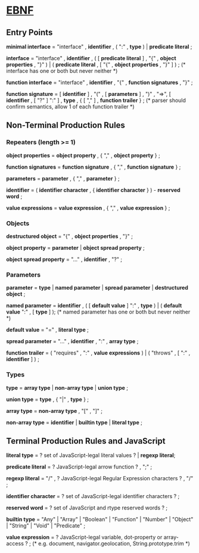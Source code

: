 # [EBNF](https://en.wikipedia.org/wiki/Extended_Backus%E2%80%93Naur_Form)


## Entry Points

**minimal interface** = "interface" , **identifier** ,
  ( ":" , **type** ) | **predicate literal** ;

**interface** =
  "interface" , **identifier** ,
  ( [ **predicate literal** ] , "{" , **object properties** , "}" )
  | ( **predicate literal** , [ "{" , **object properties** , "}" ] ) ;
  (\* interface has one or both but never neither \*)

**function interface** =
  "interface" , **identifier** , "{" , **function signatures** , "}" ;

**function signature** =
  [ **identifier** ] , "(" , [ **parameters** ] ,  ")" ,
  "=>", [ **identifier** , [ "?" ] ":" ] , **type** ,
  { [ "," ] , **function trailer** } ;
  (\* parser should confirm semantics, allow 1 of each function trailer \*)


## Non-Terminal Production Rules


### Repeaters (length >= 1)

**object properties** =
  **object property** , { "," , **object property** } ;

**function signatures** =
  **function signature** , { "," , **function signature** } ;

**parameters** = **parameter** , { "," , **parameter** } ;

**identifier** =
  ( **identifier character** , { **identifier character** } ) - **reserved word** ;

**value expressions** = **value expression** , { "," , **value expression** } ;


### Objects

**destructured object** = "{" , **object properties** , "}" ;

**object property** = **parameter**
                       | **object spread property** ;

**object spread property** = "..." , **identifier** , "?" ;


### Parameters

**parameter** = **type**
              | **named parameter**
              | **spread parameter**
              | **destructured object** ;

**named parameter** =
  **identifier** ,
  ( [ **default value** ] ":" , **type** )
  | ( **default value** ":" , [ **type** ] );
  (\* named parameter has one or both but never neither \*)

**default value** = "=" , **literal type** ;

**spread parameter** = "..." , **identifier** , ":" , **array type** ;

**function trailer** = ( "requires" , ":" , **value expressions** )
                     | ( "throws" , [ ":" , **identifier** ] ) ;


### Types

**type** = **array type**
         | **non-array type**
         | **union type** ;

**union type** = **type** , { "|" , **type** } ;

**array type** = **non-array type** , "[" , "]" ;

**non-array type** = **identifier**
                   | **builtin type**
                   | **literal type** ;


## Terminal Production Rules and JavaScript

**literal type** = ? set of JavaScript-legal literal values ? | **regexp literal**;

**predicate literal** = ? JavaScript-legal arrow function ? , ";" ;

**regexp literal** = "/" , ? JavaScript-legal Regular Expression characters ? , "/" ;

**identifier character** = ? set of JavaScript-legal identifier characters ? ;

**reserved word** = ? set of JavaScript and rtype reserved words ? ;

**builtin type** = "Any"
                 | "Array"
                 | "Boolean"
                 | "Function"
                 | "Number"
                 | "Object"
                 | "String"
                 | "Void"
                 | "Predicate" ;

**value expression** = ? JavaScript-legal variable, dot-property or array-access ? ;
  (\* e.g. document, navigator.geolocation, String.prototype.trim \*)

